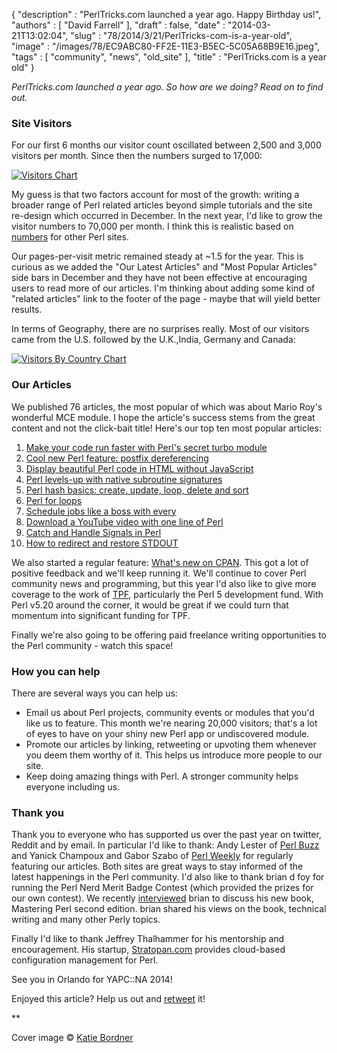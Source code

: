 {
   "description" : "PerlTricks.com launched a year ago. Happy Birthday us!",
   "authors" : [
      "David Farrell"
   ],
   "draft" : false,
   "date" : "2014-03-21T13:02:04",
   "slug" : "78/2014/3/21/PerlTricks-com-is-a-year-old",
   "image" : "/images/78/EC9ABC80-FF2E-11E3-B5EC-5C05A68B9E16.jpeg",
   "tags" : [
      "community",
      "news",
      "old_site"
   ],
   "title" : "PerlTricks.com is a year old"
}

*PerlTricks.com launched a year ago. So how are we doing? Read on to find out.*

### Site Visitors

For our first 6 months our visitor count oscillated between 2,500 and 3,000 visitors per month. Since then the numbers surged to 17,000:

[![Visitors Chart](/static/images/78/perltricks_pageviews_13_14_small.png)](/static/images/78/perltricks_pageviews_13_14.png "PerlTricks.com Visitors March 2013 - February 2014")

My guess is that two factors account for most of the growth: writing a broader range of Perl related articles beyond simple tutorials and the site re-design which occurred in December. In the next year, I'd like to grow the visitor numbers to 70,000 per month. I think this is realistic based on [numbers](http://szabgab.com/the-popularity-of-perl-in-2013.html) for other Perl sites.

Our pages-per-visit metric remained steady at ~1.5 for the year. This is curious as we added the "Our Latest Articles" and "Most Popular Articles" side bars in December and they have not been effective at encouraging users to read more of our articles. I'm thinking about adding some kind of "related articles" link to the footer of the page - maybe that will yield better results.

In terms of Geography, there are no surprises really. Most of our visitors came from the U.S. followed by the U.K.,India, Germany and Canada:

[![Visitors By Country Chart](/static/images/78/perltricks_visitors_country_small.png)](/static/images/78/perltricks_visitors_country.png "PerlTricks.com Visitors By Country")

### Our Articles

We published 76 articles, the most popular of which was about Mario Roy's wonderful MCE module. I hope the article's success stems from the great content and not the click-bait title! Here's our top ten most popular articles:

1.  [Make your code run faster with Perl's secret turbo module](/article/61/2014/1/21/Make-your-code-run-faster-with-Perl-s-secret-turbo-module)
2.  [Cool new Perl feature: postfix dereferencing](/article/68/2014/2/13/Cool-new-Perl-feature-postfix-dereferencing)
3.  [Display beautiful Perl code in HTML without JavaScript](/article/60/2014/1/13/Display-beautiful-Perl-code-in-HTML-without-JavaScript)
4.  [Perl levels-up with native subroutine signatures](/article/72/2014/2/24/Perl-levels-up-with-native-subroutine-signatures)
5.  [Perl hash basics: create, update, loop, delete and sort](/article/27/2013/6/16/Perl-hash-basics-create-update-loop-delete-and-sort)
6.  [Perl for loops](/article/17/2013/4/12/Perl-for-loops)
7.  [Schedule jobs like a boss with every](/article/55/2013/12/22/Schedule-jobs-like-a-boss-with-every)
8.  [Download a YouTube video with one line of Perl](/article/63/2014/1/26/Download-a-YouTube-video-with-one-line-of-Perl)
9.  [Catch and Handle Signals in Perl](/article/37/2013/8/18/Catch-and-Handle-Signals-in-Perl)
10. [How to redirect and restore STDOUT](/article/45/2013/10/27/How-to-redirect-and-restore-STDOUT)

We also started a regular feature: [What's new on CPAN](http://perltricks.com/article/74/2014/3/3/What-s-new-on-CPAN-February-2014). This got a lot of positive feedback and we'll keep running it. We'll continue to cover Perl community news and programming, but this year I'd also like to give more coverage to the work of [TPF](http://www.perlfoundation.org/), particularly the Perl 5 development fund. With Perl v5.20 around the corner, it would be great if we could turn that momentum into significant funding for TPF.

Finally we're also going to be offering paid freelance writing opportunities to the Perl community - watch this space!

### How you can help

There are several ways you can help us:

-   Email us about Perl projects, community events or modules that you'd like us to feature. This month we're nearing 20,000 visitors; that's a lot of eyes to have on your shiny new Perl app or undiscovered module.
-   Promote our articles by linking, retweeting or upvoting them whenever you deem them worthy of it. This helps us introduce more people to our site.
-   Keep doing amazing things with Perl. A stronger community helps everyone including us.

### Thank you

Thank you to everyone who has supported us over the past year on twitter, Reddit and by email. In particular I'd like to thank: Andy Lester of [Perl Buzz](http://perlbuzz.com/) and Yanick Champoux and Gabor Szabo of [Perl Weekly](http://perlweekly.com/) for regularly featuring our articles. Both sites are great ways to stay informed of the latest happenings in the Perl community. I'd also like to thank brian d foy for running the Perl Nerd Merit Badge Contest (which provided the prizes for our own contest). We recently [interviewed](http://perltricks.com/article/75/2014/3/6/Perl-master-an-interview-with-brian-d-foy) brian to discuss his new book, Mastering Perl second edition. brian shared his views on the book, technical writing and many other Perly topics.

Finally I'd like to thank Jeffrey Thalhammer for his mentorship and encouragement. His startup, [Stratopan.com](https://stratopan.com/) provides cloud-based configuration management for Perl.

See you in Orlando for YAPC::NA 2014!

Enjoyed this article? Help us out and [retweet](https://twitter.com/intent/tweet?original_referer=http%3A%2F%2Fperltricks.com%2Farticle%2F78%2F2014%2F3%2F21%2FPerlTricks-com-is-a-year-old&text=PerlTricks.com+is+a+year+old&tw_p=tweetbutton&url=http%3A%2F%2Fperltricks.com%2Farticle%2F78%2F2014%2F3%2F21%2FPerlTricks-com-is-a-year-old&via=perltricks) it!

**

Cover image © [Katie Bordner](http://www.flickr.com/photos/24956043@N00/4146448330/in/photolist-7jpCCs-5VK6RQ-5UFrrB-5VGE3r-Lui9q-e3j3Vu-6Y97YT-6YFoaA-6YBmAe-6YFody-vZ6Ty-3mrMDN-7PCJYM-6YdauQ-8ZfsdB-7PCK6e-dvZhLb-5U9Ns9-3KqevR-7ii4Z-8YY3Lh)

